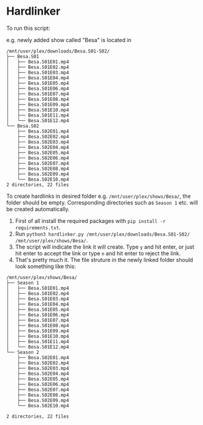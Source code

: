 # Hardlinker

To run this script:

e.g. newly added show called "Besa" is located in
```
/mnt/user/plex/downloads/Besa.S01-S02/
├── Besa.S01
│   ├── Besa.S01E01.mp4
│   ├── Besa.S01E02.mp4
│   ├── Besa.S01E03.mp4
│   ├── Besa.S01E04.mp4
│   ├── Besa.S01E05.mp4
│   ├── Besa.S01E06.mp4
│   ├── Besa.S01E07.mp4
│   ├── Besa.S01E08.mp4
│   ├── Besa.S01E09.mp4
│   ├── Besa.S01E10.mp4
│   ├── Besa.S01E11.mp4
│   └── Besa.S01E12.mp4
└── Besa.S02
    ├── Besa.S02E01.mp4
    ├── Besa.S02E02.mp4
    ├── Besa.S02E03.mp4
    ├── Besa.S02E04.mp4
    ├── Besa.S02E05.mp4
    ├── Besa.S02E06.mp4
    ├── Besa.S02E07.mp4
    ├── Besa.S02E08.mp4
    ├── Besa.S02E09.mp4
    └── Besa.S02E10.mp4
2 directories, 22 files
```
To create hardlinks in desired folder e.g. `/mnt/user/plex/shows/Besa/`, the folder should be empty. Corresponding directories such as `Season 1` etc. will be created automatically.

1. First of all install the required packages with `pip install -r requirements.txt`.
2. Run `python3 hardlinker.py /mnt/user/plex/downloads/Besa.S01-S02/ /mnt/user/plex/shows/Besa/`.
3. The script will indicate the link it will create. Type `y` and hit enter, or just hit enter to accept the link or type `n` and hit enter to reject the link. 
4. That's pretty much it. The file struture in the newly linked folder should look something like this:

```
/mnt/user/plex/shows/Besa/
├── Season 1
│   ├── Besa.S01E01.mp4
│   ├── Besa.S01E02.mp4
│   ├── Besa.S01E03.mp4
│   ├── Besa.S01E04.mp4
│   ├── Besa.S01E05.mp4
│   ├── Besa.S01E06.mp4
│   ├── Besa.S01E07.mp4
│   ├── Besa.S01E08.mp4
│   ├── Besa.S01E09.mp4
│   ├── Besa.S01E10.mp4
│   ├── Besa.S01E11.mp4
│   └── Besa.S01E12.mp4
└── Season 2
    ├── Besa.S02E01.mp4
    ├── Besa.S02E02.mp4
    ├── Besa.S02E03.mp4
    ├── Besa.S02E04.mp4
    ├── Besa.S02E05.mp4
    ├── Besa.S02E06.mp4
    ├── Besa.S02E07.mp4
    ├── Besa.S02E08.mp4
    ├── Besa.S02E09.mp4
    └── Besa.S02E10.mp4

2 directories, 22 files
```
